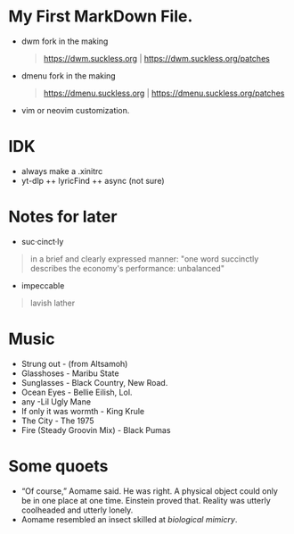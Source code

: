 <!--
Learning Markdown syntax
-->
# My First **MarkDown** File.

- dwm fork in the making
  > https://dwm.suckless.org | https://dwm.suckless.org/patches
- dmenu fork in the making
  > https://dmenu.suckless.org | https://dmenu.suckless.org/patches
- vim or neovim customization.
  
# IDK
- always make a .xinitrc
- yt-dlp ++ lyricFind ++ async (not sure) 
# Notes for later 
- suc·cinct·ly
> in a brief and clearly expressed manner: "one word succinctly describes the economy's performance: unbalanced"
- impeccable
> lavish lather
# Music
  - Strung out - (from Altsamoh)
  - Glasshoses - Maribu State
  - Sunglasses - Black Country, New Road.
  - Ocean Eyes - Bellie Eilish, Lol.
  - any -Lil Ugly Mane
  - If only it was wormth - King Krule
  - The City - The 1975
  - Fire (Steady Groovin Mix) - Black Pumas
# Some quoets
 - “Of course,” Aomame said. He was right. A physical object could only be in one 
place at one time. Einstein proved that. Reality was utterly coolheaded and utterly 
lonely.
 - Aomame resembled an insect skilled at *biological mimicry*.
